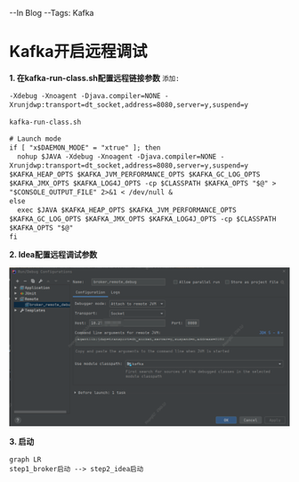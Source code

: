 --In Blog
--Tags: Kafka

# Kafka开启远程调试

**1. 在kafka-run-class.sh配置远程链接参数**
`添加:`
```shell
-Xdebug -Xnoagent -Djava.compiler=NONE -Xrunjdwp:transport=dt_socket,address=8080,server=y,suspend=y 
```

`kafka-run-class.sh`
```shell
# Launch mode
if [ "x$DAEMON_MODE" = "xtrue" ]; then
  nohup $JAVA -Xdebug -Xnoagent -Djava.compiler=NONE -Xrunjdwp:transport=dt_socket,address=8080,server=y,suspend=y  $KAFKA_HEAP_OPTS $KAFKA_JVM_PERFORMANCE_OPTS $KAFKA_GC_LOG_OPTS $KAFKA_JMX_OPTS $KAFKA_LOG4J_OPTS -cp $CLASSPATH $KAFKA_OPTS "$@" > "$CONSOLE_OUTPUT_FILE" 2>&1 < /dev/null &
else
  exec $JAVA $KAFKA_HEAP_OPTS $KAFKA_JVM_PERFORMANCE_OPTS $KAFKA_GC_LOG_OPTS $KAFKA_JMX_OPTS $KAFKA_LOG4J_OPTS -cp $CLASSPATH $KAFKA_OPTS "$@"
fi
```

**2. Idea配置远程调试参数**

![avatar](images/kafka/../Idea配置kafka远程调试参数.png)


**3. 启动**
```mermaid
graph LR
step1_broker启动 --> step2_idea启动
```